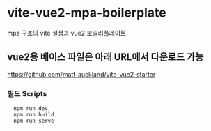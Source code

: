 # vite-vue2-mpa-boilerplate
mpa 구조의 vite 설정과 vue2 보일러플레이트

## vue2용 베이스 파일은 아래 URL에서 다운로드 가능
https://github.com/matt-auckland/vite-vue2-starter

### 빌드 Scripts
      npm run dev
      npm run build
      npm run serve

